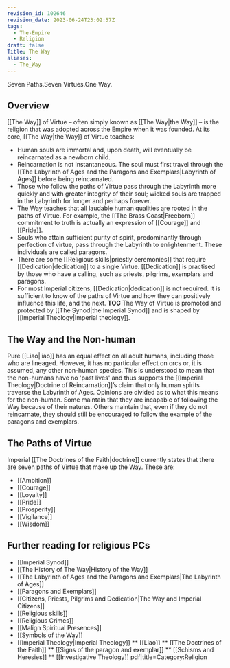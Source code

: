```yaml
---
revision_id: 102646
revision_date: 2023-06-24T23:02:57Z
tags:
  - The-Empire
  - Religion
draft: false
Title: The Way
aliases:
  - The_Way
---
```

Seven Paths.Seven Virtues.One Way.
## Overview
[[The Way]] of Virtue – often simply known as [[The Way|the Way]] – is the religion that was adopted across the Empire when it was founded.
At its core, [[The Way|the Way]] of Virtue teaches:
* Human souls are immortal and, upon death, will eventually be reincarnated as a newborn child.
* Reincarnation is not instantaneous. The soul must first travel through the [[The Labyrinth of Ages and the Paragons and Exemplars|Labyrinth of Ages]] before being reincarnated.
* Those who follow the paths of Virtue pass through the Labyrinth more quickly and with greater integrity of their soul; wicked souls are trapped in the Labyrinth for longer and perhaps forever.
* The Way teaches that all laudable human qualities are rooted in the paths of Virtue. For example, the [[The Brass Coast|Freeborn]] commitment to truth is actually an expression of [[Courage]] and [[Pride]].
* Souls who attain sufficient purity of spirit, predominantly through perfection of virtue, pass through the Labyrinth to enlightenment. These individuals are called paragons.
* There are some [[Religious skills|priestly ceremonies]] that require [[Dedication|dedication]] to a single Virtue. [[Dedication]] is practised by those who have a calling, such as priests, pilgrims, exemplars and paragons.
* For most Imperial citizens, [[Dedication|dedication]] is not required. It is sufficient to know of the paths of Virtue and how they can positively influence this life, and the next.
__TOC__
The Way of Virtue is promoted and protected by [[The Synod|the Imperial Synod]] and is shaped by [[Imperial Theology|Imperial theology]].
## The Way and the Non-human
Pure [[Liao|liao]] has an equal effect on all adult humans, including those who are lineaged. However, it has no particular effect on orcs or, it is assumed, any other non-human species. This is understood to mean that the non-humans have no 'past lives' and thus supports the [[Imperial Theology|Doctrine of Reincarnation]]’s claim that only human spirits traverse the Labyrinth of Ages. 
Opinions are divided as to what this means for the non-human. Some maintain that they are incapable of following the Way because of their natures. Others maintain that, even if they do not reincarnate, they should still be encouraged to follow the example of the paragons and exemplars.
## The Paths of Virtue
Imperial [[The Doctrines of the Faith|doctrine]] currently states that there are seven paths of Virtue that make up the Way. These are:
* [[Ambition]]
* [[Courage]]
* [[Loyalty]]
* [[Pride]]
* [[Prosperity]]
* [[Vigilance]]
* [[Wisdom]]
## Further reading for religious PCs
* [[Imperial Synod]]
* [[The History of The Way|History of the Way]]
* [[The Labyrinth of Ages and the Paragons and Exemplars|The Labyrinth of Ages]]
* [[Paragons and Exemplars]]
* [[Citizens, Priests, Pilgrims and Dedication|The Way and Imperial Citizens]]
* [[Religious skills]]
* [[Religious Crimes]]
* [[Malign Spiritual Presences]]
* [[Symbols of the Way]]
* [[Imperial Theology|Imperial Theology]]
** [[Liao]]
** [[The Doctrines of the Faith]]
** [[Signs of the paragon and exemplar]]
** [[Schisms and Heresies]]
** [[Investigative Theology]]
pdf|title=Category:Religion